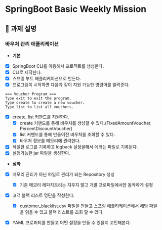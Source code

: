 # SpringBoot Basic Weekly Mission
## 📌 과제 설명

### **바우처 관리 애플리케이션**
- **기본**
- [x] SpringBoot CLI를 이용해서 프로젝트를 생성한다. 
- [x] CLI로 제작한다.
- [x] 스프링 부트 애플리케이션으로 만든다.
- [x] 프로그램이 시작하면 다음과 같이 지원 가능한 명령어를 알려준다.
``` shell
=== Voucher Program === 
Type exit to exit the program. 
Type create to create a new voucher.
Type list to list all vouchers.
```
- [x] create, list 커맨드를 지원한다.
	- [x] create 커맨드를 통해 바우처를 생성할 수 있다.(FixedAmountVoucher, PercentDiscountVoucher)
	- [x] list 커맨드를 통해 만들어진 바우처를 조회할 수 있다.
	- [x] 바우처 정보를 메모리에 관리한다.
- [x] 적절한 로그를 기록하고 logback 설정을해서 에러는 파일로 기록된다.
- [x] 실행가능한 jar 파일을 생성한다.
- **심화**
- [x] 메모리 관리가 아닌 파일로 관리가 되는 Repository 생성
	- [x] 기존 메모리 레파지토리는 지우지 말고 개발 프로파일에서만 동작하게 설정
- [x] 고객 블랙 리스트 명단을 작성한다.
	- [x] customer_blacklist.csv 파일을 만들고 스프링 애플리케이션에서 해당 파일을 읽을 수 있고 블랙 리스트를 조회 할 수 있다.
- [x] YAML 프로퍼티를 만들고 어떤 설정을 만들 수 있을지 고민해본다. 

